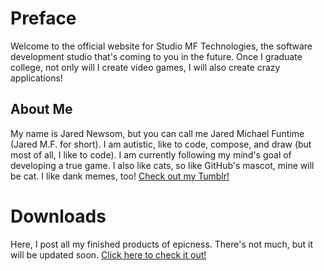 # Preface
Welcome to the official website for Studio MF Technologies, the software development studio that's coming to you in the future.  Once I graduate college, not only will I create video games, I will also create crazy applications!
## About Me
My name is Jared Newsom, but you can call me Jared Michael Funtime (Jared M.F. for short).  I am autistic, like to code, compose, and draw (but most of all, I like to code).  I am currently following my mind's goal of developing a true game.  I also like cats, so like GitHub's mascot, mine will be cat.  I like dank memes, too! [Check out my Tumblr!](https://jared-funtime.tumblr.com)
# Downloads
Here, I post all my finished products of epicness.  There's not much, but it will be updated soon.
[Click here to check it out!](https://StudioMFTechnologies.github.io/downloads)
